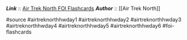 ***Link***      :: [Air Trek North FOI Flashcards](https://www.airtreknorth.com/uploads/4/7/2/4/4724302/cfi_flashcards.pdf)
***Author*** :: [[Air Trek North]]

#source #airtreknorthhwday1 #airtreknorthhwday2 #airtreknorthhwday3 #airtreknorthhwday4 #airtreknorthhwday5 #airtreknorthhwday6 #foi-flashcards